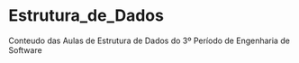 # Estrutura_de_Dados
Conteudo das Aulas de Estrutura de Dados do 3º Período de Engenharia de Software
